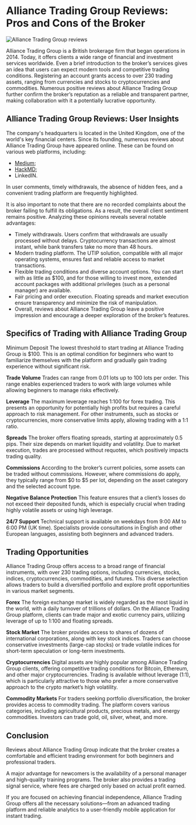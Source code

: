 # Alliance Trading Group Reviews: Pros and Cons of the Broker
![Alliance Trading Group reviews](https://github.com/user-attachments/assets/3940b3f5-ac74-45f6-85be-6d8d40fd3eca)

Alliance Trading Group is a British brokerage firm that began operations in 2014. Today, it offers clients a wide range of financial and investment services worldwide. Even a brief introduction to the broker’s services gives an idea that users can expect modern tools and competitive trading conditions. Registering an account grants access to over 230 trading assets, ranging from currencies and stocks to cryptocurrencies and commodities. Numerous positive reviews about Alliance Trading Group further confirm the broker’s reputation as a reliable and transparent partner, making collaboration with it a potentially lucrative opportunity.

## Alliance Trading Group Reviews: User Insights
The company's headquarters is located in the United Kingdom, one of the world's key financial centers. Since its founding, numerous reviews about Alliance Trading Group have appeared online. These can be found on various web platforms, including:

* [Medium](https://medium.com/@eremenkosergej619/alliance-trading-group-reviews-what-trading-conditions-does-the-broker-offer-70e857d5d579);
* [HackMD](https://hackmd.io/@AllianceTradingGroup/H14K-L79yg);
* LinkedIN.

In user comments, timely withdrawals, the absence of hidden fees, and a convenient trading platform are frequently highlighted.

It is also important to note that there are no recorded complaints about the broker failing to fulfill its obligations. As a result, the overall client sentiment remains positive. Analyzing these opinions reveals several notable advantages:

* Timely withdrawals. Users confirm that withdrawals are usually processed without delays. Cryptocurrency transactions are almost instant, while bank transfers take no more than 48 hours.
* Modern trading platform. The UTIP solution, compatible with all major operating systems, ensures fast and reliable access to market transactions.
* Flexible trading conditions and diverse account options. You can start with as little as $100, and for those willing to invest more, extended account packages with additional privileges (such as a personal manager) are available.
* Fair pricing and order execution. Floating spreads and market execution ensure transparency and minimize the risk of manipulation.
* Overall, reviews about Alliance Trading Group leave a positive impression and encourage a deeper exploration of the broker’s features.

## Specifics of Trading with Alliance Trading Group
Minimum Deposit
The lowest threshold to start trading at Alliance Trading Group is $100. This is an optimal condition for beginners who want to familiarize themselves with the platform and gradually gain trading experience without significant risk.

**Trade Volume**
Trades can range from 0.01 lots up to 100 lots per order. This range enables experienced traders to work with large volumes while allowing beginners to manage risks effectively.

**Leverage**
The maximum leverage reaches 1:100 for forex trading. This presents an opportunity for potentially high profits but requires a careful approach to risk management. For other instruments, such as stocks or cryptocurrencies, more conservative limits apply, allowing trading with a 1:1 ratio.

**Spreads**
The broker offers floating spreads, starting at approximately 0.5 pips. Their size depends on market liquidity and volatility. Due to market execution, trades are processed without requotes, which positively impacts trading quality.

**Commissions**
According to the broker’s current policies, some assets can be traded without commissions. However, where commissions do apply, they typically range from $0 to $5 per lot, depending on the asset category and the selected account type.

**Negative Balance Protection**
This feature ensures that a client’s losses do not exceed their deposited funds, which is especially crucial when trading highly volatile assets or using high leverage.

**24/7 Support**
Technical support is available on weekdays from 9:00 AM to 6:00 PM (UK time). Specialists provide consultations in English and other European languages, assisting both beginners and advanced traders.

## Trading Opportunities
Alliance Trading Group offers access to a broad range of financial instruments, with over 230 trading options, including currencies, stocks, indices, cryptocurrencies, commodities, and futures. This diverse selection allows traders to build a diversified portfolio and explore profit opportunities in various market segments.

**Forex**
The foreign exchange market is widely regarded as the most liquid in the world, with a daily turnover of trillions of dollars. On the Alliance Trading Group platform, clients can trade major and exotic currency pairs, utilizing leverage of up to 1:100 and floating spreads.

**Stock Market**
The broker provides access to shares of dozens of international corporations, along with key stock indices. Traders can choose conservative investments (large-cap stocks) or trade volatile indices for short-term speculation or long-term investments.

**Cryptocurrencies**
Digital assets are highly popular among Alliance Trading Group clients, offering competitive trading conditions for Bitcoin, Ethereum, and other major cryptocurrencies. Trading is available without leverage (1:1), which is particularly attractive to those who prefer a more conservative approach to the crypto market’s high volatility.

**Commodity Markets**
For traders seeking portfolio diversification, the broker provides access to commodity trading. The platform covers various categories, including agricultural products, precious metals, and energy commodities. Investors can trade gold, oil, silver, wheat, and more.

## Conclusion
Reviews about Alliance Trading Group indicate that the broker creates a comfortable and efficient trading environment for both beginners and professional traders.

A major advantage for newcomers is the availability of a personal manager and high-quality training programs. The broker also provides a trading signal service, where fees are charged only based on actual profit earned.

If you are focused on achieving financial independence, Alliance Trading Group offers all the necessary solutions—from an advanced trading platform and reliable analytics to a user-friendly mobile application for instant trading.
